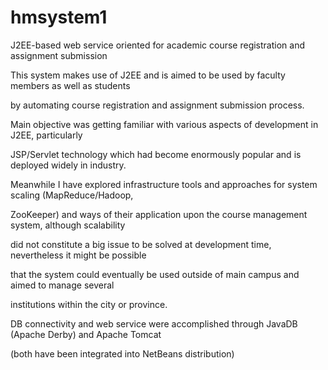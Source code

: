 hmsystem1
=========

J2EE-based web service oriented for academic course registration and assignment submission 


This system makes use of J2EE and is aimed to be used by faculty members as well as students

by automating course registration and assignment submission process.

Main objective was getting familiar with various aspects of development in J2EE, particularly 

JSP/Servlet technology which had become enormously popular and is deployed widely in industry. 

Meanwhile I have explored infrastructure tools and approaches for system scaling (MapReduce/Hadoop,

ZooKeeper) and ways of their application upon the course management system, although scalability 

did not constitute a big issue to be solved at development time, nevertheless it might be possible 

that the system could eventually be used outside of main campus and aimed to manage several 

institutions within the city or province.

DB connectivity and web service were accomplished through JavaDB (Apache Derby) and Apache Tomcat 

(both have been integrated into NetBeans distribution)

